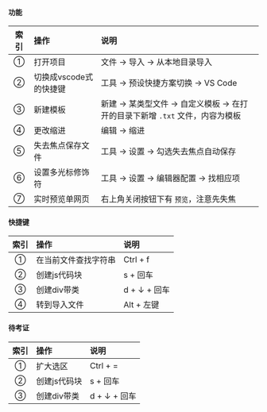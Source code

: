 #### 功能  

索引 | 操作 | 说明
:-: | :- | :- 
① | 打开项目 | 文件 -\> 导入 -\> 从本地目录导入  
② | 切换成vscode式的快捷键 | 工具 -\> 预设快捷方案切换 -\> VS Code  
③ | 新建模板 | 新建 -\> 某类型文件 -\> 自定义模板 -\> 在打开的目录下新增 `.txt` 文件，内容为模板  
④ | 更改缩进 | 编辑 -\> 缩进 
⑤ | 失去焦点保存文件 | 工具 -\> 设置 -\> 勾选失去焦点自动保存 
⑥ | 设置多光标修饰符 | 工具 -\> 设置 -\> 编辑器配置 -\> 找相应项
⑦ | 实时预览单网页 | 右上角关闭按钮下有 `预览`，注意先失焦 


#### 快捷键  

索引 | 操作 | 说明
:-: | :- | :- 
① | 在当前文件查找字符串 | Ctrl \+ f
② | 创建js代码块 | s \+ 回车
③ | 创建div带类 | d \+ ↓ \+ 回车
④ | 转到导入文件 | Alt \+ 左键

#### 待考证  

索引 | 操作 | 说明
:-: | :- | :- 
① | 扩大选区 | Ctrl \+ =
② | 创建js代码块 | s \+ 回车
③ | 创建div带类 | d \+ ↓ \+ 回车
